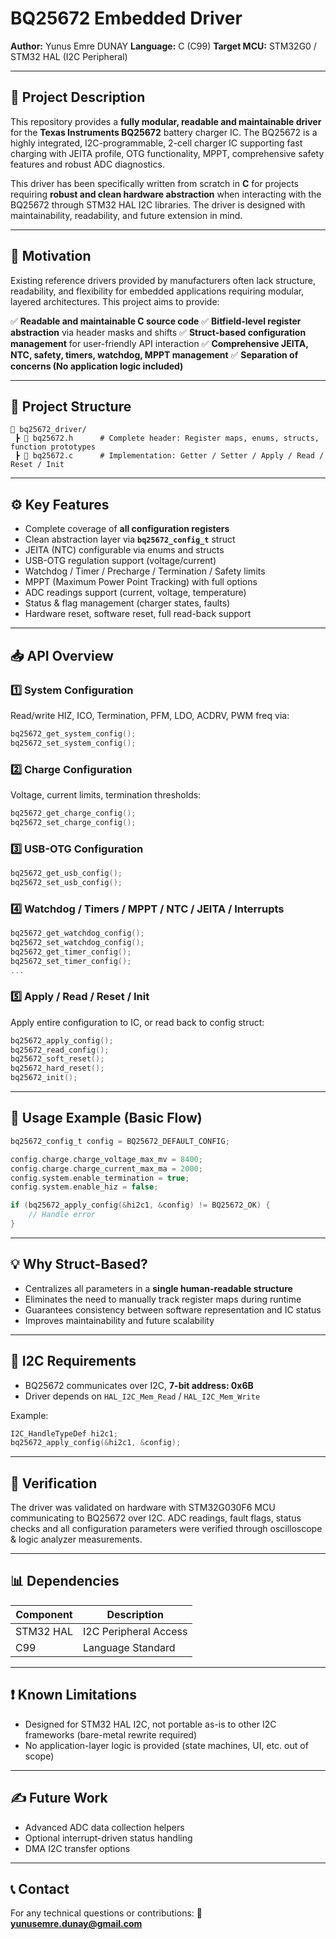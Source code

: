 # BQ25672 Embedded Driver

**Author:** Yunus Emre DUNAY
**Language:** C (C99)
**Target MCU:** STM32G0 / STM32 HAL (I2C Peripheral)

---

## 📖 Project Description

This repository provides a **fully modular, readable and maintainable driver** for the **Texas Instruments BQ25672** battery charger IC.
The BQ25672 is a highly integrated, I2C-programmable, 2-cell charger IC supporting fast charging with JEITA profile, OTG functionality, MPPT, comprehensive safety features and robust ADC diagnostics.

This driver has been specifically written from scratch in **C** for projects requiring **robust and clean hardware abstraction** when interacting with the BQ25672 through STM32 HAL I2C libraries.
The driver is designed with maintainability, readability, and future extension in mind.

---

## 🚀 Motivation

Existing reference drivers provided by manufacturers often lack structure, readability, and flexibility for embedded applications requiring modular, layered architectures.
This project aims to provide:

✅ **Readable and maintainable C source code**
✅ **Bitfield-level register abstraction** via header masks and shifts
✅ **Struct-based configuration management** for user-friendly API interaction
✅ **Comprehensive JEITA, NTC, safety, timers, watchdog, MPPT management**
✅ **Separation of concerns (No application logic included)**

---

## 📂 Project Structure

```shell
📁 bq25672_driver/
 ┣ 📄 bq25672.h      # Complete header: Register maps, enums, structs, function prototypes
 ┣ 📄 bq25672.c      # Implementation: Getter / Setter / Apply / Read / Reset / Init
```

---

## ⚙️ Key Features

* Complete coverage of **all configuration registers**
* Clean abstraction layer via **`bq25672_config_t`** struct
* JEITA (NTC) configurable via enums and structs
* USB-OTG regulation support (voltage/current)
* Watchdog / Timer / Precharge / Termination / Safety limits
* MPPT (Maximum Power Point Tracking) with full options
* ADC readings support (current, voltage, temperature)
* Status & flag management (charger states, faults)
* Hardware reset, software reset, full read-back support

---

## 📥 API Overview

### 1️⃣ **System Configuration**

Read/write HIZ, ICO, Termination, PFM, LDO, ACDRV, PWM freq via:

```c
bq25672_get_system_config();
bq25672_set_system_config();
```

### 2️⃣ **Charge Configuration**

Voltage, current limits, termination thresholds:

```c
bq25672_get_charge_config();
bq25672_set_charge_config();
```

### 3️⃣ **USB-OTG Configuration**

```c
bq25672_get_usb_config();
bq25672_set_usb_config();
```

### 4️⃣ **Watchdog / Timers / MPPT / NTC / JEITA / Interrupts**

```c
bq25672_get_watchdog_config();
bq25672_set_watchdog_config();
bq25672_get_timer_config();
bq25672_set_timer_config();
...
```

### 5️⃣ **Apply / Read / Reset / Init**

Apply entire configuration to IC, or read back to config struct:

```c
bq25672_apply_config();
bq25672_read_config();
bq25672_soft_reset();
bq25672_hard_reset();
bq25672_init();
```

---

## 🔧 Usage Example (Basic Flow)

```c
bq25672_config_t config = BQ25672_DEFAULT_CONFIG;

config.charge.charge_voltage_max_mv = 8400;
config.charge.charge_current_max_ma = 2000;
config.system.enable_termination = true;
config.system.enable_hiz = false;

if (bq25672_apply_config(&hi2c1, &config) != BQ25672_OK) {
    // Handle error
}
```

---

## 💡 Why Struct-Based?

* Centralizes all parameters in a **single human-readable structure**
* Eliminates the need to manually track register maps during runtime
* Guarantees consistency between software representation and IC status
* Improves maintainability and future scalability

---

## 🔌 I2C Requirements

* BQ25672 communicates over I2C, **7-bit address: 0x6B**
* Driver depends on `HAL_I2C_Mem_Read` / `HAL_I2C_Mem_Write`

Example:

```c
I2C_HandleTypeDef hi2c1;
bq25672_apply_config(&hi2c1, &config);
```

---

## 🧪 Verification

The driver was validated on hardware with STM32G030F6 MCU communicating to BQ25672 over I2C. ADC readings, fault flags, status checks and all configuration parameters were verified through oscilloscope & logic analyzer measurements.

---

## 📊 Dependencies

| Component | Description           |
| --------- | --------------------- |
| STM32 HAL | I2C Peripheral Access |
| C99       | Language Standard     |

---

## ❗ Known Limitations

* Designed for STM32 HAL I2C, not portable as-is to other I2C frameworks (bare-metal rewrite required)
* No application-layer logic is provided (state machines, UI, etc. out of scope)

---

## ✍️ Future Work

* Advanced ADC data collection helpers
* Optional interrupt-driven status handling
* DMA I2C transfer options

---

## 📞 Contact

For any technical questions or contributions:
📧 **[yunusemre.dunay@gmail.com](mailto:yunusemre.dunay@gmail.com)**
